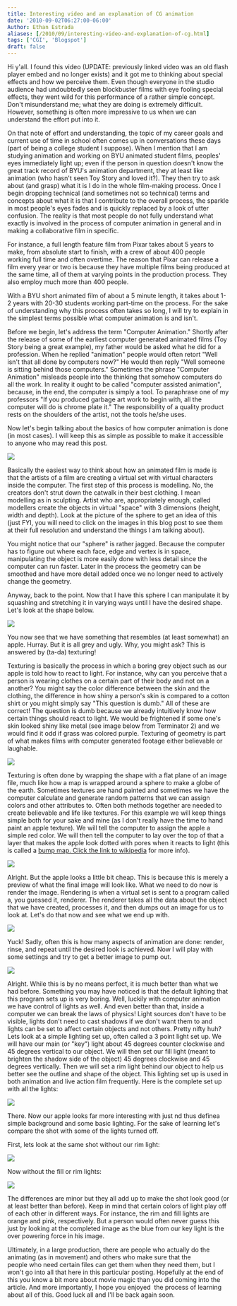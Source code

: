 ```yaml
---
title: Interesting video and an explanation of CG animation
date: '2010-09-02T06:27:00-06:00'
Author: Ethan Estrada
aliases: [/2010/09/interesting-video-and-explanation-of-cg.html]
tags: ['CGI', 'Blogspot']
draft: false
---
```


<!-- TODO: copy images from blogspot into this repo and link to them in this post. -->

Hi y'all.
I found this video (UPDATE: previously linked video was an old flash player embed
and no longer exists)
and it got me to thinking about special effects and how we perceive them.
Even though everyone in the studio audience had undoubtedly seen blockbuster films with eye fooling special effects,
they went wild for this performance of a rather simple concept.
Don't misunderstand me;
what they are doing is extremely difficult.
However,
something is often more impressive to us when we can understand the effort put into it.

On that note of effort and understanding,
the topic of my career goals
and current use of time in school often comes up
in conversations these days (part of being a college student I suppose).
When I mention that I am studying animation and working on BYU animated student films,
peoples' eyes immediately light up;
even if the person in question doesn't know
the great track record of BYU's animation department,
they at least like animation (who hasn't seen Toy Story and loved it?).
They then try to ask about (and grasp) what it is I do in the whole film-making process.
Once I begin dropping technical (and sometimes not so technical) terms
and concepts about what it is that I contribute to the overall process,
the sparkle in most people's eyes fades
and is quickly replaced by a look of utter confusion.
The reality is that most people do not fully understand
what exactly is involved in the process of computer animation in general
and in making a collaborative film in specific.

For instance,
a full length feature film from Pixar takes about 5 years to make,
from absolute start to finish,
with a crew of about 400 people working full time and often overtime.
The reason that Pixar can release a film every year or two is because
they have multiple films being produced at the same time,
all of them at varying points in the production process.
They also employ much more than 400 people.

With a BYU short animated film of about a 5 minute length,
it takes about 1-2 years with 20-30 students working part-time on the process.
For the sake of understanding why this process often takes so long,
I will try to explain in the simplest terms possible
what computer animation is and isn't.

Before we begin,
let's address the term "Computer Animation."
Shortly after the release of some of the earliest computer generated animated films
(Toy Story being a great example),
my father would be asked what he did for a profession.
When he replied "animation" people would often retort "Well isn't that all done by computers now?"
He would then reply "Well someone is sitting behind those computers."
Sometimes the phrase "Computer Animation" misleads people into the thinking
that somehow computers do all the work.
In reality it ought to be called "computer assisted animation",
because,
in the end,
the computer is simply a tool.
To paraphrase one of my professors
"If you produced garbage art work to begin with,
all the computer will do is chrome plate it."
The responsibility of a quality product rests on the shoulders of the artist,
not the tools he/she uses.

Now let's begin talking about the basics of how computer animation is done
(in most cases).
I will keep this as simple as possible
to make it accessible to anyone who may read this post.

[![](https://blogger.googleusercontent.com/img/b/R29vZ2xl/AVvXsEjh_T4du5gDy9zWrSzpMZ092OOrsMucOoISJypbmnR4J4E3Z3ECHznTCQuhwPwHhT_VCTDr5L1HcBFNaCKLEUPt18iLDQsimL-Bw54Z7L6bAixNcXailfrGZmZY5klek74Z0TM2VC2mlLI/s400/Anim_geometry.png)](https://blogger.googleusercontent.com/img/b/R29vZ2xl/AVvXsEjh_T4du5gDy9zWrSzpMZ092OOrsMucOoISJypbmnR4J4E3Z3ECHznTCQuhwPwHhT_VCTDr5L1HcBFNaCKLEUPt18iLDQsimL-Bw54Z7L6bAixNcXailfrGZmZY5klek74Z0TM2VC2mlLI/s1600/Anim_geometry.png)

Basically the easiest way to think about how an animated film is made
is that the artists of a film are creating a virtual set
with virtual characters inside the computer.
The first step of this process is modelling.
No,
the creators don't strut down the catwalk in their best clothing.
I mean modelling as in sculpting.
Artist who are, appropriately enough,
called modellers create the objects in virtual "space" with 3 dimensions (height,
width and depth).
Look at the picture of the sphere to get an idea of this (just FYI,
you will need to click on the images in this blog post
to see them at their full resolution and understand the things I am talking about).

You might notice that our "sphere" is rather jagged.
Because the computer has to figure out where each face,
edge and vertex is in space,
manipulating the object is more easily done with less detail
since the computer can run faster.
Later in the process the geometry can be smoothed and have more detail added
once we no longer need to actively change the geometry.

Anyway,
back to the point.
Now that I have this sphere
I can manipulate it by squashing and stretching it in varying ways
until I have the desired shape.
Let's look at the shape below.

[![](https://blogger.googleusercontent.com/img/b/R29vZ2xl/AVvXsEhv1W5x4UHfKXTGYHbG_xHwvyej4x4yeGlA49_3wjBl708LgwJmJ-FsHqRO1PE_Zvi-EC18spb-fs2WPlKUTzUkEmG-QCZsxB1wntNYYWwaVOUpFpfb4GXR0OaOQ8x1yQYi3J5q6XxhoFY/s400/Anim_apple.png)](https://blogger.googleusercontent.com/img/b/R29vZ2xl/AVvXsEhv1W5x4UHfKXTGYHbG_xHwvyej4x4yeGlA49_3wjBl708LgwJmJ-FsHqRO1PE_Zvi-EC18spb-fs2WPlKUTzUkEmG-QCZsxB1wntNYYWwaVOUpFpfb4GXR0OaOQ8x1yQYi3J5q6XxhoFY/s1600/Anim_apple.png)

You now see that we have something that resembles (at least somewhat) an apple.
Hurray.
But it is all grey and ugly.
Why,
you might ask?
This is answered by (ta-da) texturing!

Texturing is basically the process in which a boring grey object such as our apple
is told how to react to light.
For instance,
why can you perceive that a person is wearing clothes
on a certain part of their body and not on a another?
You might say the color difference between the skin and the clothing,
the difference in how shiny a person's skin is compared to a cotton shirt
or you might simply say "This question is dumb."
All of these are correct!
The question is dumb
because we already intuitively know how certain things should react to light.
We would be frightened if some one's skin looked shiny like metal
(see image below from Terminator 2)
and we would find it odd if grass was colored purple.
Texturing of geometry
is part of what makes films with computer generated footage
either believable or laughable.

[![](https://lh3.googleusercontent.com/blogger_img_proxy/AEn0k_v3GVJR2kNEIS_4N5zHxc2GaZkh2mFT8bEhqtvSe-ztP3acPLDaFW-9FBW2L7Y-glbXhs9Rd98Rz-T2CsYHbe_X0_3WfTUy8ihR2cebmZKHq79KMq2NxWcqXD-iSDPQUeKw4hm-MtBO15BBT7VH=s0-d)](http://www.soundonsight.org/wp-content/uploads/2009/05/4-liquid-metal_l.jpg)

Texturing is often done by wrapping the shape with a flat plane of an image file,
much like how a map is wrapped around a sphere to make a globe of the earth.
Sometimes textures are hand painted
and sometimes we have the computer calculate
and generate random patterns that we can assign colors
and other attributes to.
Often both methods together are needed to create believable
and life like textures.
For this example we will keep things simple both for your sake
and mine (as I don't really have the time to hand paint an apple texture).
We will tell the computer to assign the apple a simple red color.
We will then tell the computer to lay over the top of that a layer
that makes the apple look dotted with pores when it reacts to light
(this is called a [bump map. Click the link to wikipedia](http://en.wikipedia.org/wiki/Bump_mapping) for more info).

[![](https://blogger.googleusercontent.com/img/b/R29vZ2xl/AVvXsEj8tLhBeRwdK5D1GnqStQOguGO-CUvX4Y7u8EV9oF5UEPvizGr0D4qELLBeGl_QIDry9r1hF_uuBc2EP0yfqtIkuQAKgjGRVrmJbDXXq1xXg07NMo_WW1oXE0GJZzTvomH-V9qFHMyh-7Q/s400/Anim_textured.png)](https://blogger.googleusercontent.com/img/b/R29vZ2xl/AVvXsEj8tLhBeRwdK5D1GnqStQOguGO-CUvX4Y7u8EV9oF5UEPvizGr0D4qELLBeGl_QIDry9r1hF_uuBc2EP0yfqtIkuQAKgjGRVrmJbDXXq1xXg07NMo_WW1oXE0GJZzTvomH-V9qFHMyh-7Q/s1600/Anim_textured.png)

Alright.
But the apple looks a little bit cheap.
This is because this is merely a preview of what the final image will look like.
What we need to do now is render the image.
Rendering is when a virtual set is sent to a program called a,
you guessed it,
renderer.
The renderer takes all the data about the object that we have created,
processes it,
and then dumps out an image for us to look at.
Let's do that now and see what we end up with.

[![](https://blogger.googleusercontent.com/img/b/R29vZ2xl/AVvXsEjcKr_7aZ4scg15QP-b6dKQ1AJO91nlcfIJQX-9zido9lIjDxhUCRZqX0OUgKE7OC3T4TjXk2I8tMBtTGNXs9BpUa_R4uKCWh-F1cVkNM_1d0poLRku_nklmkYdzdfXOWVYl1kPo7Liyts/s400/Anim_render.png)](https://blogger.googleusercontent.com/img/b/R29vZ2xl/AVvXsEjcKr_7aZ4scg15QP-b6dKQ1AJO91nlcfIJQX-9zido9lIjDxhUCRZqX0OUgKE7OC3T4TjXk2I8tMBtTGNXs9BpUa_R4uKCWh-F1cVkNM_1d0poLRku_nklmkYdzdfXOWVYl1kPo7Liyts/s1600/Anim_render.png)

Yuck!
Sadly,
often this is how many aspects of animation are done: render,
rinse,
and repeat until the desired look is achieved.
Now I will play with some settings and try to get a better image to pump out.

[![](https://blogger.googleusercontent.com/img/b/R29vZ2xl/AVvXsEhY4G3ink7BNtp5BSULZ55etrz5WxqPWdH-zk7ntugd7TPNkfZwvNis9yhlfjqJrA4nZDCw3Os9s8qLyL_iENhtcYzBNCHL7XqwpAAE2clq2KXC3QUrWw5nwBD5fxc4oTL_oTJ2p5mPZhI/s400/Anim_render_2.png)](https://blogger.googleusercontent.com/img/b/R29vZ2xl/AVvXsEhY4G3ink7BNtp5BSULZ55etrz5WxqPWdH-zk7ntugd7TPNkfZwvNis9yhlfjqJrA4nZDCw3Os9s8qLyL_iENhtcYzBNCHL7XqwpAAE2clq2KXC3QUrWw5nwBD5fxc4oTL_oTJ2p5mPZhI/s1600/Anim_render_2.png)

Alright.
While this is by no means perfect,
it is much better than what we had before.
Something you may have noticed is that the default lighting that this program sets up is very boring.
Well,
luckily with computer animation we have control of lights as well.
And even better than that,
inside a computer we can break the laws of physics!
Light sources don't have to be visible,
lights don't need to cast shadows if we don't want them to
and lights can be set to affect certain objects and not others.
Pretty nifty huh?
Lets look at a simple lighting set up,
often called a 3 point light set up.
We will have our main (or "key") light about 45 degrees counter clockwise
and 45 degrees vertical to our object.
We will then set our fill light (meant to brighten the shadow side of the object) 45 degrees clockwise
and 45 degrees vertically.
Then we will set a rim light behind our object to help us better see the outline
and shape of the object.
This lighting set up is used in both animation and live action film frequently.
Here is the complete set up with all the lights:

[![](https://blogger.googleusercontent.com/img/b/R29vZ2xl/AVvXsEgxgSOYLl2GvjWX6gRM_8d867s5jFJoBkEAN6-fMigEjC1oY-LgOfolKBITGWznuirIq0-CE44MvIwLY1HnReXMZBbLdG5S6tS73GpFI3hay9vWkbRBVKfGf1FfP9mTpoVWAhjdUcyrCGE/s400/Anim_lighting.png)](https://blogger.googleusercontent.com/img/b/R29vZ2xl/AVvXsEgxgSOYLl2GvjWX6gRM_8d867s5jFJoBkEAN6-fMigEjC1oY-LgOfolKBITGWznuirIq0-CE44MvIwLY1HnReXMZBbLdG5S6tS73GpFI3hay9vWkbRBVKfGf1FfP9mTpoVWAhjdUcyrCGE/s1600/Anim_lighting.png)

There.
Now our apple looks far more interesting with just nd thus definea simple background
and some basic lighting.
For the sake of learning let's compare the shot with some of the lights turned off.

First,
lets look at the same shot without our rim light:

[![](https://blogger.googleusercontent.com/img/b/R29vZ2xl/AVvXsEj_THwt1x3ZrcMbjQM4QxyylUmZTeTdNHt53Dywxh2EZpqaHlo2YiBSre6NL6fdp1-leSrTUEv0CnusX0YQaEPZLdoxrtf6RrKERI5QU7yYCAegAHeUpkoyVEEwXlGXRm0sBLp-uAhljXw/s400/Anim_lighting_2.png)](https://blogger.googleusercontent.com/img/b/R29vZ2xl/AVvXsEj_THwt1x3ZrcMbjQM4QxyylUmZTeTdNHt53Dywxh2EZpqaHlo2YiBSre6NL6fdp1-leSrTUEv0CnusX0YQaEPZLdoxrtf6RrKERI5QU7yYCAegAHeUpkoyVEEwXlGXRm0sBLp-uAhljXw/s1600/Anim_lighting_2.png)

Now without the fill or rim lights:

[![](https://blogger.googleusercontent.com/img/b/R29vZ2xl/AVvXsEirXp9TNoGjvI6i049aWJnesMy4XhYEr_2egUBjjYMstmj_CNTbwtBRtCfoOdrCXbw6MJpeaxjjXnVDNy6SroJ51F2_9dwBX1ZjGb1btibZ6YQcp5iDOsUvW2EkjTDEEkp1F7dYt8T7Yrk/s400/Anim_lighting_3.png)](https://blogger.googleusercontent.com/img/b/R29vZ2xl/AVvXsEirXp9TNoGjvI6i049aWJnesMy4XhYEr_2egUBjjYMstmj_CNTbwtBRtCfoOdrCXbw6MJpeaxjjXnVDNy6SroJ51F2_9dwBX1ZjGb1btibZ6YQcp5iDOsUvW2EkjTDEEkp1F7dYt8T7Yrk/s1600/Anim_lighting_3.png)

The differences are minor but they all add up to make the shot look good (or at least better than before).
Keep in mind that certain colors of light play off of each other in different ways.
For instance,
the rim and fill lights are orange and pink,
respectively.
But a person would often never guess this just by looking at the completed image
as the blue from our key light is the over powering force in his image.

Ultimately,
in a large production,
there are people who actually do the animating (as in movement)
and others who make sure that the people who need certain files
can get them when they need them,
but I won't go into all that here in this particular posting.
Hopefully at the end of this you know a bit more about movie magic
than you did coming into the article.
And more importantly,
I hope you enjoyed  the process of learning about all of this.
Good luck all and I'll be back again soon.
